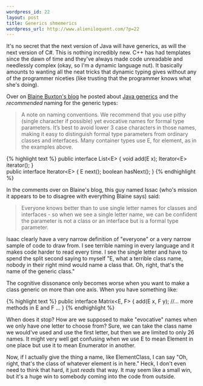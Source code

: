 ```yaml
--- 
wordpress_id: 22
layout: post
title: Generics shmemerics
wordpress_url: http://www.alieniloquent.com/?p=22
---
```

<p>It's no secret that the next version of Java will have generics, as will the next version of C#.  This is nothing incredibly new.  C++ has had templates since the dawn of time and they've always made code unreadable and needlessly complex (okay, so I'm a dynamic language nut).  It basically amounts to wanting all the neat tricks that dynamic typing gives without any of the programmer niceties (like trusting that the programmer knows what she's doing).</p>

<p>Over on <a href="http://www.blainebuxton.com/weblog">Blaine Buxton's blog</a> he posted about <a href="http://www.blainebuxton.com/weblog/2005/08/huh.html">Java generics</a> and the <em>recommended</em> naming for the generic types:</p>

<blockquote>A note on naming conventions. We recommend that you use pithy (single character if possible) yet evocative names for formal type parameters. It’s best to avoid lower 3 case characters in those names, making it easy to distinguish formal type parameters from ordinary classes and interfaces. Many container types use E, for element, as in the examples above.</blockquote>

{% highlight text %}
public interface List&lt;E&gt;
{
  void add(E x); 
  Iterator&lt;E&gt; iterator(); 
} 
<br />
public interface Iterator&lt;E&gt; 
{ 
  E next(); 
  boolean hasNext(); 
}
{% endhighlight %}

<p>In the comments over on Blaine's blog, this guy named Issac (who's mission it appears to be to disagree with everything Blaine says) said:</p>

<blockquote>Everyone knows better than to use single letter names for classes and interfaces - so when we see a single letter name, we can be confident the parameter is not a class or an interface but is a formal type parameter.</blockquote>

<p>Isaac clearly have a very narrow definition of "everyone" or a very narrow sample of code to draw from.  I see terrible naming in every language and it makes code harder to read every time.  I see the single letter and have to spend the split second saying to myself "E, what a terrible class name, nobody in their right mind would name a class that.  Oh, right, that's the name of the generic class."</p>

<p>The cognitive dissonance only becomes worse when you want to make a class generic on more than one axis.  When you have something like:</p>

{% highlight text %}
public interface Matrix&lt;E, F&gt;
{
  add(E x, F y);
  //... more methods in E and F ...
}
{% endhighlight %}

<p>When does it stop?  How are we supposed to make "evocative" names when we only have one letter to choose from?  Sure, we can take the class name we would've used and use the first letter, but then we are limited to only 26 names.  It might very well get confusing when we use E to mean Element in one place but use it to mean Enumerator in another.</p>

<p>Now, if I actually give the thing a name, like ElementClass, I can say "Oh, right, that's the class of whatever element is in here."  Heck, I don't even need to think that hard, it just <em>reads</em> that way.  It may seem like a small win, but it's a huge win to somebody coming into the code from outside.</p>
